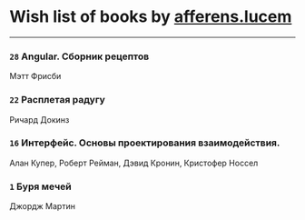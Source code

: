 # Wish list of books by [afferens.lucem](http://vk.com/id196071655)
---

### `28` Angular. Сборник рецептов
Мэтт Фрисби

### `22` Расплетая радугу
Ричард Докинз

### `16` Интерфейс. Основы проектирования взаимодействия.
Алан Купер, Роберт Рейман, Дэвид Кронин, Кристофер Носсел

### `1` Буря мечей
Джордж Мартин

